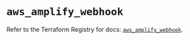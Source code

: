 # `aws_amplify_webhook`

Refer to the Terraform Registry for docs: [`aws_amplify_webhook`](https://registry.terraform.io/providers/hashicorp/aws/5.81.0/docs/resources/amplify_webhook).
